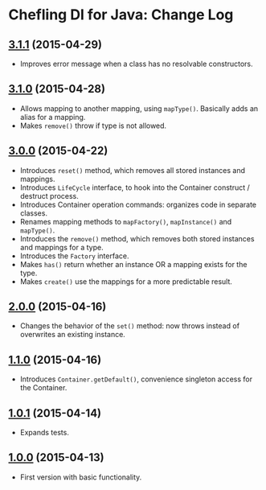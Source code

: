 # Chefling DI for Java: Change Log

## [3.1.1](../../tree/v3.1.1) (2015-04-29)

- Improves error message when a class has no resolvable constructors.

## [3.1.0](../../tree/v3.1.0) (2015-04-28)

- Allows mapping to another mapping, using `mapType()`. Basically adds an alias for a mapping.
- Makes `remove()` throw if type is not allowed.

## [3.0.0](../../tree/v3.0.0) (2015-04-22)

- Introduces `reset()` method, which removes all stored instances and mappings.
- Introduces `LifeCycle` interface, to hook into the Container construct / destruct process.
- Introduces Container operation commands: organizes code in separate classes.
- Renames mapping methods to `mapFactory()`, `mapInstance()` and `mapType()`.
- Introduces the `remove()` method, which removes both stored instances and mappings for a type.
- Introduces the `Factory` interface.
- Makes `has()` return whether an instance OR a mapping exists for the type.
- Makes `create()` use the mappings for a more predictable result.

## [2.0.0](../../tree/v2.0.0) (2015-04-16)

- Changes the behavior of the `set()` method: now throws instead of overwrites an existing instance.

## [1.1.0](../../tree/v1.1.0) (2015-04-16)

- Introduces `Container.getDefault()`, convenience singleton access for the Container.

## [1.0.1](../../tree/v1.0.1) (2015-04-14)

- Expands tests.

## [1.0.0](../../tree/v1.0.0) (2015-04-13)

- First version with basic functionality.
